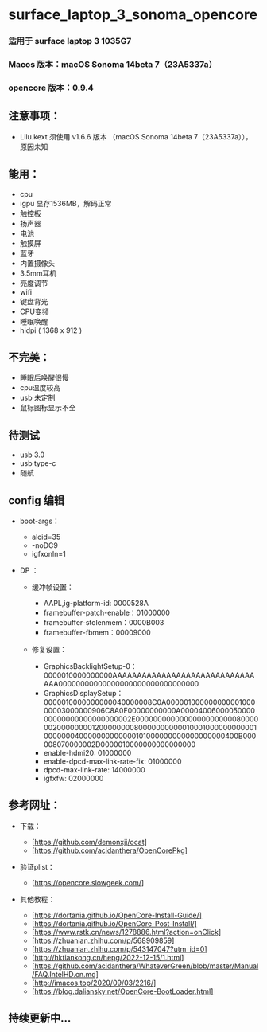 # surface_laptop_3_sonoma_opencore

### 适用于 surface laptop 3 1035G7

### Macos 版本：macOS Sonoma 14beta 7（23A5337a）
### opencore 版本：0.9.4

## 注意事项：    
- Lilu.kext 须使用 v1.6.6 版本 （macOS Sonoma 14beta 7（23A5337a）），原因未知


## 能用：
- cpu
- igpu 显存1536MB，解码正常
- 触控板
- 扬声器
- 电池
- 触摸屏
- 蓝牙
- 内置摄像头
- 3.5mm耳机
- 亮度调节
- wifi
- 键盘背光
- CPU变频
- 睡眠唤醒
- hidpi ( 1368 x 912 )



## 不完美：
- 睡眠后唤醒很慢
- cpu温度较高
- usb 未定制
- 鼠标图标显示不全


## 待测试
- usb 3.0 
- usb type-c
- 随航


## config 编辑

- boot-args：
  - alcid=35
  - -noDC9
  - igfxonln=1


- DP ：
  - 缓冲帧设置：
    - AAPL,ig-platform-id: 0000528A
    - framebuffer-patch-enable：01000000
    - framebuffer-stolenmem：0000B003
    - framebuffer-fbmem：00009000
 
  - 修复设置：
    - GraphicsBacklightSetup-0：0000010000000000AAAAAAAAAAAAAAAAAAAAAAAAAAAAAAAA00000000000000000000000000000000
    - GraphicsDisplaySetup：0000010000000000040000008C0A00000100000000000100000003000000906C8A0F00000000000A0000400600005000000000000000000000002E000000000000000000000008000000200000000120000000080000000000010001000000000001000000040000000000000101000000000000000000400B000008070000002D0000010000000000000000
    - enable-hdmi20: 01000000
    - enable-dpcd-max-link-rate-fix: 01000000
    - dpcd-max-link-rate: 14000000
    - igfxfw: 02000000






## 参考网址：
- 下载：
  - [https://github.com/demonxjj/ocat]
  - [https://github.com/acidanthera/OpenCorePkg]
    
- 验证plist：
  - [https://opencore.slowgeek.com/]
    
 - 其他教程：
   - [https://dortania.github.io/OpenCore-Install-Guide/]
   - [https://dortania.github.io/OpenCore-Post-Install/]
   - [https://www.rstk.cn/news/1278886.html?action=onClick]
   - [https://zhuanlan.zhihu.com/p/568909859]
   - [https://zhuanlan.zhihu.com/p/543147047?utm_id=0]
   - [http://hktiankong.cn/hepg/2022-12-15/1.html]
   - [https://github.com/acidanthera/WhateverGreen/blob/master/Manual/FAQ.IntelHD.cn.md]
   - [http://imacos.top/2020/09/03/2216/]
   - [https://blog.daliansky.net/OpenCore-BootLoader.html]

















## 持续更新中...
